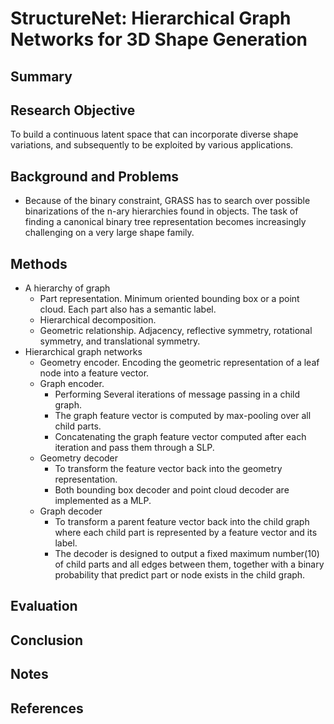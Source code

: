 # StructureNet: Hierarchical Graph Networks for 3D Shape Generation

## Summary

## Research Objective
To build a continuous latent space that can incorporate diverse shape variations, and subsequently to be exploited by various applications.
## Background and Problems
- Because of the binary constraint, GRASS has to search over possible binarizations of the n-ary hierarchies found in objects. The task of finding a canonical binary tree representation becomes increasingly challenging on a very large shape family.
## Methods
- A hierarchy of graph
	- Part representation. Minimum oriented bounding box or a point cloud. Each part also has a semantic label.
	- Hierarchical decomposition.
	- Geometric relationship. Adjacency, reflective symmetry, rotational symmetry, and translational symmetry.
- Hierarchical graph networks
	- Geometry encoder.  Encoding the geometric representation of a leaf node into a feature vector.
	- Graph encoder.
		- Performing Several iterations of message passing in a child graph.
		- The graph feature vector is computed by max-pooling over all child parts.
		- Concatenating the graph feature vector computed after each iteration and pass them through a SLP.
	- Geometry decoder
		- To transform the feature vector back into the geometry representation.
		- Both bounding box decoder and point cloud decoder are implemented as a MLP.
	- Graph decoder
		- To transform a parent feature vector back into the child graph where each child part is represented by a feature vector and its label.
		- The decoder is designed to output a fixed maximum number(10) of child parts and all edges between them, together with a binary probability that predict part or node exists in the child graph.
## Evaluation

## Conclusion

## Notes

## References
<!--stackedit_data:
eyJoaXN0b3J5IjpbLTMzNzkxNDE0NCwyODAxNzkyMDksLTE5OD
UzNTc1NCwtNzA2MjY1MzMxXX0=
-->